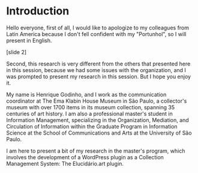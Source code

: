 # Introduction

Hello everyone, first of all, I would like to apologize to my colleagues from Latin America because I don't fell confident with my "Portunhol", so I will present in English.

[slide 2]

Second, this research is very different from the others that presented here in this session, because we had some issues with the organization, and I was prompted to present my research in this session. But I hope you enjoy it.

My name is Henrique Godinho, and I work as the communication coordinator at The Ema Klabin House Museum in São Paulo, a collector's museum with over 1700 items in its museum collection, spanning 35 centuries of art history. I am also a professional master's student in Information Management, specializing in the Organization, Mediation, and Circulation of Information within the Graduate Program in Information Science at the School of Communications and Arts at the University of São Paulo.

I am here to present a bit of my research in the master's program, which involves the development of a WordPress plugin as a Collection Management System: The Elucidário.art plugin.
